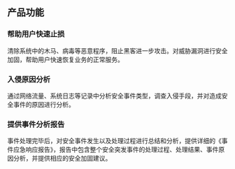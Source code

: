 ## 产品功能
### 帮助用户快速止损
清除系统中的木马、病毒等恶意程序，阻止黑客进一步攻击。对威胁漏洞进行安全加固，帮助用户快速恢复业务的正常服务。
### 入侵原因分析
通过网络流量、系统日志等记录中分析安全事件类型，调查入侵手段，并对造成安全事件的原因进行分析。
### 提供事件分析报告
事件处理完毕后，对安全事件发生以及处理过程进行总结和分析，提供详细的《事件应急响应报告》，报告中包含整个安全突发事件的处理过程、处理结果、事件原因分析，并提供相应的安全加固建议。
